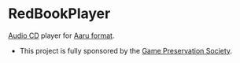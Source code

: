 # RedBookPlayer

[Audio CD](https://en.wikipedia.org/wiki/Compact_Disc_Digital_Audio) player for [Aaru format](https://github.com/aaru-dps/Aaru).

* This project is fully sponsored by the [Game Preservation Society](https://www.gamepres.org/en/).
